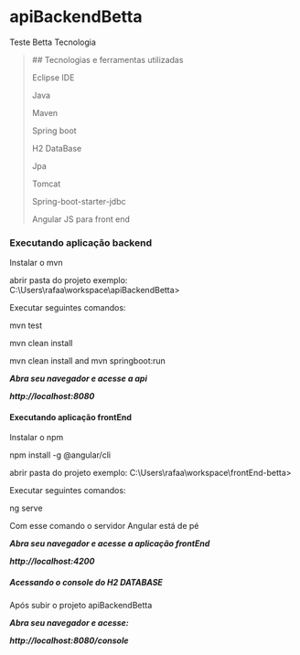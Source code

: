 # apiBackendBetta
Teste Betta Tecnologia

<blockquote>
## Tecnologias e ferramentas utilizadas
<p>Eclipse IDE</p>
<p>Java</p>
<p>Maven</p>
<p>Spring boot</p>
<p>H2 DataBase</p>
<p>Jpa</p>
<p>Tomcat</p>
<p>Spring-boot-starter-jdbc</p>

<p>Angular JS para front end</>
</blockquote>

### Executando aplicação backend
<p>Instalar o mvn</p>
<p>abrir pasta do projeto exemplo: C:\Users\rafaa\workspace\apiBackendBetta></p>
<p>Executar seguintes comandos: </p>
<p>mvn test</p>
<p>mvn clean install</p>
<p>mvn clean install and mvn springboot:run</p>
<p><em><strong>Abra seu navegador e acesse a api</strong></em></p>
<p><em><strong>http://localhost:8080</strong></em></p>

#### Executando aplicação frontEnd
<p>Instalar o npm</p>
<p>npm install -g @angular/cli</p>
<p>abrir pasta do projeto exemplo: C:\Users\rafaa\workspace\frontEnd-betta></p>
<p>Executar seguintes comandos: </p>
<p>ng serve</p>
<p>Com esse comando o servidor Angular está de pé</p>
<p><em><strong>Abra seu navegador e acesse a aplicação frontEnd</strong></em></p>
<p><em><strong>http://localhost:4200</strong></em></p>

##### Acessando o console do H2 DATABASE
<p>Após subir o projeto apiBackendBetta</p>
<p><em><strong>Abra seu navegador e acesse:</strong></em></p>
<p><em><strong>http://localhost:8080/console</strong></em></p>

